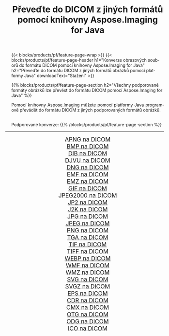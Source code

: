 ﻿---
title: Převeďte do DICOM z jiných formátů pomocí knihovny Aspose.Imaging for Java 
weight: 3920
url: /cs/java/conversion/to/dicom/ 
lang: cs
langdirlevel: 2
locales: zh-hans,ja,it,ru,de,es,fr,nl,id,lt,pl,pt,vi,tr,ko,zh-hant,ar,hi,th,sv,cs,uk,he
description: Pomocí Aspose.Imaging můžete převést do DICOM z jiných formátů pomocí Java
---

{{< blocks/products/pf/feature-page-wrap >}}
{{< blocks/products/pf/feature-page-header h1="Konverze obrazových souborů do formátu DICOM pomocí knihovny Aspose.Imaging for Java" h2="Převeďte do formátu DICOM z jiných formátů obrázků pomocí platformy Java" downloadText="Stažení" >}}


{{% blocks/products/pf/feature-page-section  h2="Všechny podporované formáty obrázků lze převést do formátu DICOM pomocí Aspose.Imaging for Java" %}}
<p align=justify>Pomocí knihovny Aspose.Imaging můžete pomocí platformy Java programově převádět do formátu DICOM z jiných podporovaných formátů obrázků.</p>
<br/>
Podporované konverze:
{{% /blocks/products/pf/feature-page-section %}}
<div class="container-fluid productfamilypage bg-gray">
    <div class="convertypes bg-gray agp-content section">
        <div class="container">
		<hr style="margin-left:-20px;"/>
		<div class="row other-converters" style="gap: 10px;font-size: 19px;text-align:center;">
		    <div class='col-md-2 other-converter remove-lp remove-rp'><a href="/imaging/cs/java/conversion/apng-to-dicom/" style="padding:15px;">APNG na DICOM</a></div>
<div class='col-md-2 other-converter remove-lp remove-rp'><a href="/imaging/cs/java/conversion/bmp-to-dicom/" style="padding:15px;">BMP na DICOM</a></div>
<div class='col-md-2 other-converter remove-lp remove-rp'><a href="/imaging/cs/java/conversion/dib-to-dicom/" style="padding:15px;">DIB na DICOM</a></div>
<div class='col-md-2 other-converter remove-lp remove-rp'><a href="/imaging/cs/java/conversion/djvu-to-dicom/" style="padding:15px;">DJVU na DICOM</a></div>
<div class='col-md-2 other-converter remove-lp remove-rp'><a href="/imaging/cs/java/conversion/dng-to-dicom/" style="padding:15px;">DNG na DICOM</a></div>
<div class='col-md-2 other-converter remove-lp remove-rp'><a href="/imaging/cs/java/conversion/emf-to-dicom/" style="padding:15px;">EMF na DICOM</a></div>
<div class='col-md-2 other-converter remove-lp remove-rp'><a href="/imaging/cs/java/conversion/emz-to-dicom/" style="padding:15px;">EMZ na DICOM</a></div>
<div class='col-md-2 other-converter remove-lp remove-rp'><a href="/imaging/cs/java/conversion/gif-to-dicom/" style="padding:15px;">GIF na DICOM</a></div>
<div class='col-md-2 other-converter remove-lp remove-rp'><a href="/imaging/cs/java/conversion/jpeg2000-to-dicom/" style="padding:15px;">JPEG2000 na DICOM</a></div>
<div class='col-md-2 other-converter remove-lp remove-rp'><a href="/imaging/cs/java/conversion/jp2-to-dicom/" style="padding:15px;">JP2 na DICOM</a></div>
<div class='col-md-2 other-converter remove-lp remove-rp'><a href="/imaging/cs/java/conversion/j2k-to-dicom/" style="padding:15px;">J2K na DICOM</a></div>
<div class='col-md-2 other-converter remove-lp remove-rp'><a href="/imaging/cs/java/conversion/jpg-to-dicom/" style="padding:15px;">JPG na DICOM</a></div>
<div class='col-md-2 other-converter remove-lp remove-rp'><a href="/imaging/cs/java/conversion/jpeg-to-dicom/" style="padding:15px;">JPEG na DICOM</a></div>
<div class='col-md-2 other-converter remove-lp remove-rp'><a href="/imaging/cs/java/conversion/png-to-dicom/" style="padding:15px;">PNG na DICOM</a></div>
<div class='col-md-2 other-converter remove-lp remove-rp'><a href="/imaging/cs/java/conversion/tga-to-dicom/" style="padding:15px;">TGA na DICOM</a></div>
<div class='col-md-2 other-converter remove-lp remove-rp'><a href="/imaging/cs/java/conversion/tif-to-dicom/" style="padding:15px;">TIF na DICOM</a></div>
<div class='col-md-2 other-converter remove-lp remove-rp'><a href="/imaging/cs/java/conversion/tiff-to-dicom/" style="padding:15px;">TIFF na DICOM</a></div>
<div class='col-md-2 other-converter remove-lp remove-rp'><a href="/imaging/cs/java/conversion/webp-to-dicom/" style="padding:15px;">WEBP na DICOM</a></div>
<div class='col-md-2 other-converter remove-lp remove-rp'><a href="/imaging/cs/java/conversion/wmf-to-dicom/" style="padding:15px;">WMF na DICOM</a></div>
<div class='col-md-2 other-converter remove-lp remove-rp'><a href="/imaging/cs/java/conversion/wmz-to-dicom/" style="padding:15px;">WMZ na DICOM</a></div>
<div class='col-md-2 other-converter remove-lp remove-rp'><a href="/imaging/cs/java/conversion/svg-to-dicom/" style="padding:15px;">SVG na DICOM</a></div>
<div class='col-md-2 other-converter remove-lp remove-rp'><a href="/imaging/cs/java/conversion/svgz-to-dicom/" style="padding:15px;">SVGZ na DICOM</a></div>
<div class='col-md-2 other-converter remove-lp remove-rp'><a href="/imaging/cs/java/conversion/eps-to-dicom/" style="padding:15px;">EPS na DICOM</a></div>
<div class='col-md-2 other-converter remove-lp remove-rp'><a href="/imaging/cs/java/conversion/cdr-to-dicom/" style="padding:15px;">CDR na DICOM</a></div>
<div class='col-md-2 other-converter remove-lp remove-rp'><a href="/imaging/cs/java/conversion/cmx-to-dicom/" style="padding:15px;">CMX na DICOM</a></div>
<div class='col-md-2 other-converter remove-lp remove-rp'><a href="/imaging/cs/java/conversion/otg-to-dicom/" style="padding:15px;">OTG na DICOM</a></div>
<div class='col-md-2 other-converter remove-lp remove-rp'><a href="/imaging/cs/java/conversion/odg-to-dicom/" style="padding:15px;">ODG na DICOM</a></div>
<div class='col-md-2 other-converter remove-lp remove-rp'><a href="/imaging/cs/java/conversion/ico-to-dicom/" style="padding:15px;">ICO na DICOM</a></div>
                </div>
        </div>
    </div>
</div>
<br/>

